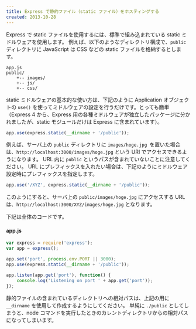 ```yaml
---
title: Express で静的ファイル（static ファイル）をホスティングする
created: 2013-10-28
---
```


Express で static ファイルを使用するには、標準で組み込まれている static ミドルウェアを使用します。
例えば、以下のようなディレクトリ構成で、`public` ディレクトリに JavaScript は CSS などの static ファイルを格納するとします。

```
app.js
public/
    +-- images/
    +-- js/
    +-- css/
```

static ミドルウェアの基本的な使い方は、下記のように Application オブジェクトの `use()` を使ってミドルウェアの設定を行うだけです。とっても簡単（Express 4 から、Express 用の各種ミドルウェアが独立したパッケージに分かれましたが、static モジュールだけは Express に含まれています）。

```javascript
app.use(express.static(__dirname + '/public'));
```

例えば、サーバ上の `public` ディレクトリに `images/hoge.jpg `を置いた場合は、`http://localhost:3000/images/hoge.jpg` という URI でアクセスできるようになります。
URL 内に `public` というパスが含まれていないことに注意してください。
URL にプレフィックスを入れたい場合は、下記のようにミドルウェア設定時にプレフィックスを指定します。

```javascript
app.use('/XYZ', express.static(__dirname + '/public'));
```

このようにすると、サーバ上の `public/images/hoge.jpg` にアクセスする URL は、`http://localhost:3000/XYZ/images/hoge.jpg` となります。

下記は全体のコードです。

#### app.js

```javascript
var express = require('express');
var app = express();

app.set('port', process.env.PORT || 3000);
app.use(express.static(__dirname + '/public'));

app.listen(app.get('port'), function() {
    console.log('Listening on port ' + app.get('port'));
});
```

静的ファイルの含まれているディレクトリへの相対パスは、上記の用に `__dirname` を使用して作成するようにしてください。
単純に `./public` としてしまうと、node コマンドを実行したときのカレントディレクトリからの相対パスになってしまいます。

